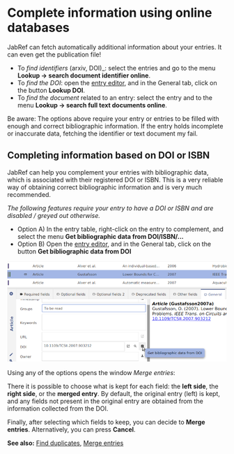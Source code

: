 # Complete information using online databases

JabRef can fetch automatically additional information about your entries. It can even get the publication file!​

* To _find identifiers_ (arxiv, DOI)_: select the entries and go to the menu **Lookup → search document identifier online**.​
* To _find the DOI_: open the [entry editor](../advanced/entryeditor/), and in the General tab, click on the button **Lookup DOI**.
* To _find the document_ related to an entry: select the entry and to the menu **Lookup → search full text documents online**.​

Be aware: The options above require your entry or entries to be filled with enough and correct bibliographic information. If the entry holds incomplete or inaccurate data, fetching the identifier or text document my fail.

## Completing information based on DOI or ISBN

JabRef can help you complement your entries with bibliographic data, which is associated with their registered DOI or ISBN.
This is a very reliable way of obtaining correct bibliographic information and is very much recommended.

_The following features require your entry to have a DOI or ISBN and are disabled / greyed out otherwise._

- Option A) In the entry table, right-click on the entry to complement, and select the menu **Get bibliographic data from DOI/ISBN/...**
- Option B) Open the [entry editor](../advanced/entryeditor/), and in the General tab, click on the button **Get bibliographic data from DOI**

![](<../.gitbook/assets/getdoi-entryeditor-jabref5.2 (1) (2) (2) (2) (1) (1).png>)

Using any of the options opens the window _Merge entries_:

There it is possible to choose what is kept for each field: the **left side**, the **right side**, or the **merged entry**. By default, the original entry (left) is kept, and any fields not present in the original entry are obtained from the information collected from the DOI.

Finally, after selecting which fields to keep, you can decide to **Merge entries**. Alternatively, you can press **Cancel**.

**See also:** [Find duplicates](findduplicates.md), [Merge entries](mergeentries.md)
